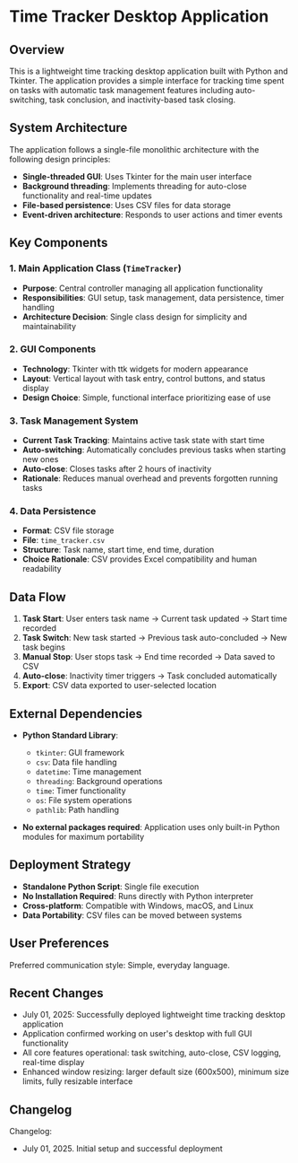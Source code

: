 # Time Tracker Desktop Application

## Overview

This is a lightweight time tracking desktop application built with Python and Tkinter. The application provides a simple interface for tracking time spent on tasks with automatic task management features including auto-switching, task conclusion, and inactivity-based task closing.

## System Architecture

The application follows a single-file monolithic architecture with the following design principles:

- **Single-threaded GUI**: Uses Tkinter for the main user interface
- **Background threading**: Implements threading for auto-close functionality and real-time updates
- **File-based persistence**: Uses CSV files for data storage
- **Event-driven architecture**: Responds to user actions and timer events

## Key Components

### 1. Main Application Class (`TimeTracker`)
- **Purpose**: Central controller managing all application functionality
- **Responsibilities**: GUI setup, task management, data persistence, timer handling
- **Architecture Decision**: Single class design for simplicity and maintainability

### 2. GUI Components
- **Technology**: Tkinter with ttk widgets for modern appearance
- **Layout**: Vertical layout with task entry, control buttons, and status display
- **Design Choice**: Simple, functional interface prioritizing ease of use

### 3. Task Management System
- **Current Task Tracking**: Maintains active task state with start time
- **Auto-switching**: Automatically concludes previous tasks when starting new ones
- **Auto-close**: Closes tasks after 2 hours of inactivity
- **Rationale**: Reduces manual overhead and prevents forgotten running tasks

### 4. Data Persistence
- **Format**: CSV file storage
- **File**: `time_tracker.csv`
- **Structure**: Task name, start time, end time, duration
- **Choice Rationale**: CSV provides Excel compatibility and human readability

## Data Flow

1. **Task Start**: User enters task name → Current task updated → Start time recorded
2. **Task Switch**: New task started → Previous task auto-concluded → New task begins
3. **Manual Stop**: User stops task → End time recorded → Data saved to CSV
4. **Auto-close**: Inactivity timer triggers → Task concluded automatically
5. **Export**: CSV data exported to user-selected location

## External Dependencies

- **Python Standard Library**:
  - `tkinter`: GUI framework
  - `csv`: Data file handling
  - `datetime`: Time management
  - `threading`: Background operations
  - `time`: Timer functionality
  - `os`: File system operations
  - `pathlib`: Path handling

- **No external packages required**: Application uses only built-in Python modules for maximum portability

## Deployment Strategy

- **Standalone Python Script**: Single file execution
- **No Installation Required**: Runs directly with Python interpreter
- **Cross-platform**: Compatible with Windows, macOS, and Linux
- **Data Portability**: CSV files can be moved between systems

## User Preferences

Preferred communication style: Simple, everyday language.

## Recent Changes

- July 01, 2025: Successfully deployed lightweight time tracking desktop application
- Application confirmed working on user's desktop with full GUI functionality
- All core features operational: task switching, auto-close, CSV logging, real-time display
- Enhanced window resizing: larger default size (600x500), minimum size limits, fully resizable interface

## Changelog

Changelog:
- July 01, 2025. Initial setup and successful deployment